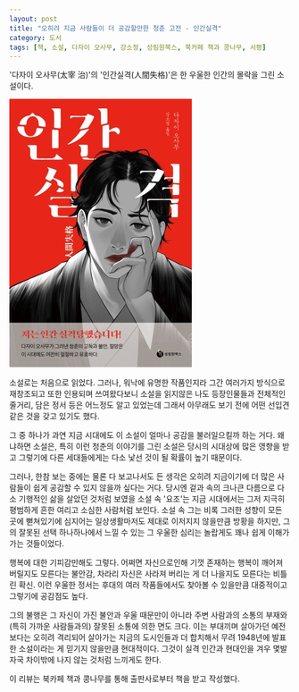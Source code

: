```yaml
---
layout: post
title: "오히려 지금 사람들이 더 공감할만한 청춘 고전 - 인간실격"
category: 도서
tags: [책, 소설, 다자이 오사무, 강소정, 성림원북스, 북카페 책과 콩나무, 서평]
---
```


'다자이 오사무(太宰 治)'의
'인간실격(人間失格)'은
한 우울한 인간의 몰락을 그린 소설이다.

![표지](/images/no-longer-human-book-h480.jpg)

소설로는 처음으로 읽었다.
그러나, 워낙에 유명한 작품인지라 그간 여러가지 방식으로 재창조되고 또한 인용되며 쓰여왔다보니
소설을 읽지않은 나도 등장인물들과 전체적인 줄거리, 담은 정서 등은 어느정도 알고 있었는데
그래서 아무래도 보기 전에 어떤 선입견 같은 것을 갖고 있기도 했다.

그 중 하나가 과연 지금 시대에도 이 소설이 얼마나 공감을 불러일으킬까 하는 거다.
왜냐하면 소설은, 특히 이런 청춘의 이야기를 그린 소설은
당시의 시대상에 많은 영향을 받고
그렇기에 다른 세대들에게는 다소 낯선 것이 될 확률이 높기 때문이다.

그러나, 한참 보는 중에는 물론 다 보고나서도 든 생각은
오히려 지금이기에 더 많은 사람들이 쉽게 공감할 수 있지 않을까 싶다는 거다.
당시엔 겉과 속의 크나큰 다름으로 다소 기행적인 삶을 살았던 것처럼 보였을 소설 속 '요조'는
지금 시대에서는 그저 지극히 평범하게 흔한 여리고 소심한 사람처럼 보인다.
소설 속 그는 비록 그러한 성향이 모든 곳에 뻗쳐있기에 심지어는 일상생활마저도 제대로 이저지지 않을만큼 방황을 하지만,
그의 잘못된 선택 하나하나에서 느낄 수 있는 그 우울한 심리는 놀랍게도 꽤나 쉽게 이해가 가는 것들이었다.

행복에 대한 기피감만해도 그렇다.
어쩌면 자신으로인해 기껏 존재하는 행복이 깨어져 버릴지도 모른다는 불안감,
차라리 자신은 사라져 버리는 게 더 나을지도 모른다는 비틀린 확신.
이런 우울한 정서는 후대의 여러 작품들에서도 찾아볼 수 있을만큼 대중적이고
그렇기에 공감점도 높다.

그의 불행은 그 자신이 가진 불안과 우울 때문만이 아니라
주변 사람과의 소통의 부재와 (특히 가까운 사람들과의) 잘못된 소통에 의한 면도 크다.
이는 부대끼며 살아가던 예전보다는 오히려 격리되어 살아가는 지금의 도시인들과 더 합치해서
무려 1948년에 발표한 소설이라는 게 믿기지 않을만큼 현대적이다.
그것이 실격 인간과 현대인을 겨우 몇발자국 차이밖에 나지 않는 것처럼 느끼게도 한다.



<div class="im im-info">
이 리뷰는 북카페 책과 콩나무를 통해 출판사로부터 책을 받고 작성했다.
</div>
